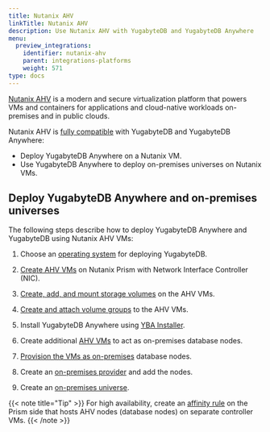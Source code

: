 ```yaml
---
title: Nutanix AHV
linkTitle: Nutanix AHV
description: Use Nutanix AHV with YugabyteDB and YugabyteDB Anywhere
menu:
  preview_integrations:
    identifier: nutanix-ahv
    parent: integrations-platforms
    weight: 571
type: docs
---
```


[Nutanix AHV](https://www.nutanix.com/products/ahv) is a modern and secure virtualization platform that powers VMs and containers for applications and cloud-native workloads on-premises and in public clouds.

Nutanix AHV is [fully compatible](https://portal.nutanix.com/page/documents/compatibility-interoperability-matrix/software?partnerName=Yugabyte&solutionType=all&componentVersion=all&hypervisor=all&validationType=all) with YugabyteDB and YugabyteDB Anywhere:

- Deploy YugabyteDB Anywhere on a Nutanix VM.
- Use YugabyteDB Anywhere to deploy on-premises universes on Nutanix VMs.

## Deploy YugabyteDB Anywhere and on-premises universes

The following steps describe how to deploy YugabyteDB Anywhere and YugabyteDB using Nutanix AHV VMs:

1. Choose an [operating system](../../reference/configuration/operating-systems/) for deploying YugabyteDB.

1. [Create AHV VMs](https://portal.nutanix.com/page/documents/details?targetId=Prism-Central-Guide-vpc_2023_4:mul-vm-create-acropolis-pc-t.html) on Nutanix Prism with Network Interface Controller (NIC).

1. [Create, add, and mount storage volumes](https://portal.nutanix.com/page/documents/solutions/details?targetId=RA-2107-SAP-High-Availability-Using-Nutanix-Volumes:set-up-disks-using-nutanix-volumes-for-os-clustering.html) on the AHV VMs.

1. [Create and attach volume groups](https://portal.nutanix.com/page/documents/solutions/details?targetId=RA-2012-Informatica-PowerCenter-Grid:nutanix-volume-groups.html) to the AHV VMs.

1. Install YugabyteDB Anywhere using [YBA Installer](../../yugabyte-platform/install-yugabyte-platform/install-software/installer/).

1. Create additional [AHV VMs](https://portal.nutanix.com/page/documents/details?targetId=Prism-Central-Guide-vpc_2023_4:mul-vm-create-acropolis-pc-t.html) to act as on-premises database nodes.

1. [Provision the VMs as on-premises](../../yugabyte-platform/prepare/server-nodes-software/software-on-prem/) database nodes.

1. Create an [on-premises provider](../../yugabyte-platform/configure-yugabyte-platform/on-premises/) and add the nodes.

1. Create an [on-premises universe](../../yugabyte-platform/create-deployments/).

{{< note title="Tip" >}}
For high availability, create an [affinity rule](https://portal.nutanix.com/page/documents/details?targetId=Prism-Central-Guide-vpc_2023_4:mul-affinity-policies-pc-c.html) on the Prism side that hosts AHV nodes (database nodes) on separate controller VMs.
{{< /note >}}
